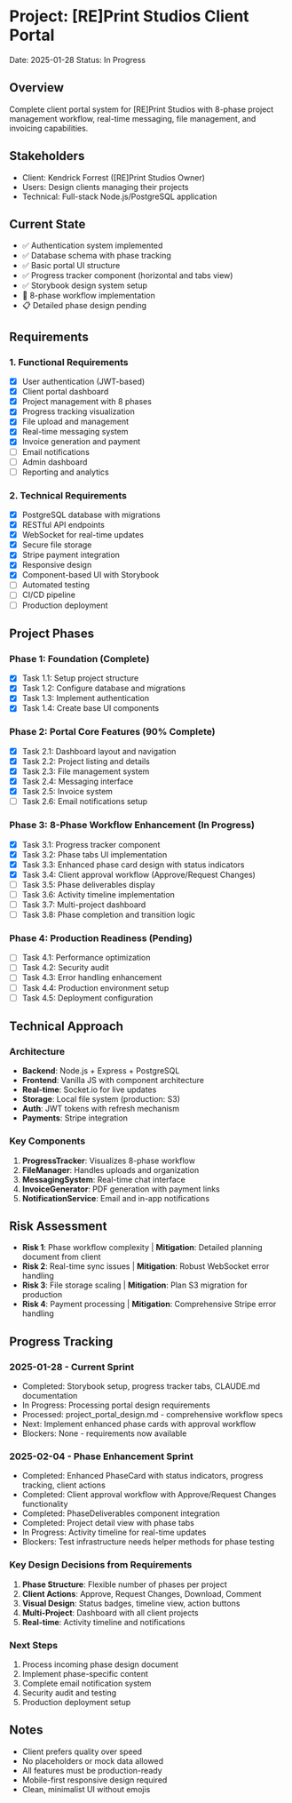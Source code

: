 # Project: [RE]Print Studios Client Portal
Date: 2025-01-28
Status: In Progress

## Overview
Complete client portal system for [RE]Print Studios with 8-phase project management workflow, real-time messaging, file management, and invoicing capabilities.

## Stakeholders
- Client: Kendrick Forrest ([RE]Print Studios Owner)
- Users: Design clients managing their projects
- Technical: Full-stack Node.js/PostgreSQL application

## Current State
- ✅ Authentication system implemented
- ✅ Database schema with phase tracking
- ✅ Basic portal UI structure
- ✅ Progress tracker component (horizontal and tabs view)
- ✅ Storybook design system setup
- 🚧 8-phase workflow implementation
- 📋 Detailed phase design pending

## Requirements

### 1. Functional Requirements
- [x] User authentication (JWT-based)
- [x] Client portal dashboard
- [x] Project management with 8 phases
- [x] Progress tracking visualization
- [x] File upload and management
- [x] Real-time messaging system
- [x] Invoice generation and payment
- [ ] Email notifications
- [ ] Admin dashboard
- [ ] Reporting and analytics

### 2. Technical Requirements
- [x] PostgreSQL database with migrations
- [x] RESTful API endpoints
- [x] WebSocket for real-time updates
- [x] Secure file storage
- [x] Stripe payment integration
- [x] Responsive design
- [x] Component-based UI with Storybook
- [ ] Automated testing
- [ ] CI/CD pipeline
- [ ] Production deployment

## Project Phases

### Phase 1: Foundation (Complete)
- [x] Task 1.1: Setup project structure
- [x] Task 1.2: Configure database and migrations
- [x] Task 1.3: Implement authentication
- [x] Task 1.4: Create base UI components

### Phase 2: Portal Core Features (90% Complete)
- [x] Task 2.1: Dashboard layout and navigation
- [x] Task 2.2: Project listing and details
- [x] Task 2.3: File management system
- [x] Task 2.4: Messaging interface
- [x] Task 2.5: Invoice system
- [ ] Task 2.6: Email notifications setup

### Phase 3: 8-Phase Workflow Enhancement (In Progress)
- [x] Task 3.1: Progress tracker component
- [x] Task 3.2: Phase tabs UI implementation
- [x] Task 3.3: Enhanced phase card design with status indicators
- [x] Task 3.4: Client approval workflow (Approve/Request Changes)
- [ ] Task 3.5: Phase deliverables display
- [ ] Task 3.6: Activity timeline implementation
- [ ] Task 3.7: Multi-project dashboard
- [ ] Task 3.8: Phase completion and transition logic

### Phase 4: Production Readiness (Pending)
- [ ] Task 4.1: Performance optimization
- [ ] Task 4.2: Security audit
- [ ] Task 4.3: Error handling enhancement
- [ ] Task 4.4: Production environment setup
- [ ] Task 4.5: Deployment configuration

## Technical Approach

### Architecture
- **Backend**: Node.js + Express + PostgreSQL
- **Frontend**: Vanilla JS with component architecture
- **Real-time**: Socket.io for live updates
- **Storage**: Local file system (production: S3)
- **Auth**: JWT tokens with refresh mechanism
- **Payments**: Stripe integration

### Key Components
1. **ProgressTracker**: Visualizes 8-phase workflow
2. **FileManager**: Handles uploads and organization
3. **MessagingSystem**: Real-time chat interface
4. **InvoiceGenerator**: PDF generation with payment links
5. **NotificationService**: Email and in-app notifications

## Risk Assessment
- **Risk 1**: Phase workflow complexity | **Mitigation**: Detailed planning document from client
- **Risk 2**: Real-time sync issues | **Mitigation**: Robust WebSocket error handling
- **Risk 3**: File storage scaling | **Mitigation**: Plan S3 migration for production
- **Risk 4**: Payment processing | **Mitigation**: Comprehensive Stripe error handling

## Progress Tracking

### 2025-01-28 - Current Sprint
- Completed: Storybook setup, progress tracker tabs, CLAUDE.md documentation
- In Progress: Processing portal design requirements
- Processed: project_portal_design.md - comprehensive workflow specs
- Next: Implement enhanced phase cards with approval workflow
- Blockers: None - requirements now available

### 2025-02-04 - Phase Enhancement Sprint
- Completed: Enhanced PhaseCard with status indicators, progress tracking, client actions
- Completed: Client approval workflow with Approve/Request Changes functionality
- Completed: PhaseDeliverables component integration
- Completed: Project detail view with phase tabs
- In Progress: Activity timeline for real-time updates
- Blockers: Test infrastructure needs helper methods for phase testing

### Key Design Decisions from Requirements
1. **Phase Structure**: Flexible number of phases per project
2. **Client Actions**: Approve, Request Changes, Download, Comment
3. **Visual Design**: Status badges, timeline view, action buttons
4. **Multi-Project**: Dashboard with all client projects
5. **Real-time**: Activity timeline and notifications

### Next Steps
1. Process incoming phase design document
2. Implement phase-specific content
3. Complete email notification system
4. Security audit and testing
5. Production deployment setup

## Notes
- Client prefers quality over speed
- No placeholders or mock data allowed
- All features must be production-ready
- Mobile-first responsive design required
- Clean, minimalist UI without emojis
